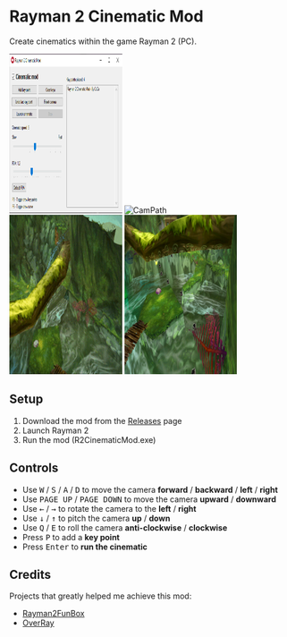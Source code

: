 # Rayman 2 Cinematic Mod

Create cinematics within the game Rayman 2 (PC).

<div float="left">
  <img src="./imgs/UI.png" height="285" width="40%" />
  <img src="./imgs/CamPath.gif" alt="CamPath" height="285" width="40%"/>
</div>

<div float="left">
  <img src="./imgs/DrawCurve.gif" alt="DrawCurve" height="285" width="40%" />
  <img src="./imgs/KeyPoints.png" alt="KeyPoints" height="285" width="40%" />
</div>

## Setup

1. Download the mod from the [Releases](https://github.com/coco13579/Rayman2CinematicMod/releases) page
2. Launch Rayman 2
3. Run the mod (R2CinematicMod.exe)

## Controls
- Use <kbd>W</kbd> / <kbd>S</kbd> / <kbd>A</kbd> / <kbd>D</kbd> to move the camera **forward** / **backward** / **left** / **right**
- Use <kbd>PAGE UP</kbd> / <kbd>PAGE DOWN</kbd> to move the camera **upward** / **downward**
- Use <kbd>←</kbd> / <kbd>→</kbd> to rotate the camera to the **left** / **right**
- Use <kbd>↓</kbd> / <kbd>↑</kbd> to pitch the camera **up** / **down**
- Use <kbd>Q</kbd> / <kbd>E</kbd> to roll the camera **anti-clockwise** / **clockwise**
- Press <kbd>P</kbd> to add a **key point**
- Press <kbd>Enter</kbd> to **run the cinematic**

## Credits
Projects that greatly helped me achieve this mod:
- [Rayman2FunBox](https://github.com/rtsonneveld/Rayman2FunBox)
- [OverRay](https://github.com/raytools/OverRay)
